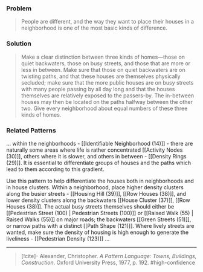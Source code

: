 ### Problem
>People are different, and the way they want to place their houses in a neighborhood is one of the most basic kinds of difference.

### Solution
>Make a clear distinction between three kinds of homes—those on quiet backwaters, those on busy streets, and those that are more or less in between. Make sure that those on quiet backwaters are on twisting paths, and that these houses are themselves physically secluded; make sure that the more public houses are on busy streets with many people passing by all day long and that the houses themselves are relatively exposed to the passers-by. The in-between houses may then be located on the paths halfway between the other two. Give every neighborhood about equal numbers of these three kinds of homes.

### Related Patterns
... within the neighborhoods - [[Identifiable Neighborhood (14)]] - there are naturally some areas where life is rather concentrated [[Activity Nodes (30)]], others where it is slower, and others in between - [[Density Rings (29)]]. It is essential to differentiate groups of houses and the paths which lead to them according to this gradient.

Use this pattern to help differentiate the houses both in neighborhoods and in house clusters. Within a neighborhood, place higher density clusters along the busier streets - [[Housing Hill (39)]], [[Row Houses (38)]], and lower density clusters along the backwaters [[House Cluster (37)]], [[Row Houses (38)]]. The actual busy streets themselves should either be [[Pedestrian Street (100) | Pedestrian Streets (100)]] or [[Raised Walk (55) | Raised Walks (55)]] on major roads; the backwaters [[Green Streets (51)]], or narrow paths with a distinct [[Path Shape (121)]]. Where lively streets are wanted, make sure the density of housing is high enough to generate the liveliness - [[Pedestrian Density (123)]] ...

---
> [!cite]- Alexander, Christopher. _A Pattern Language: Towns, Buildings, Construction_. Oxford University Press, 1977, p. 192.
> #high-confidence 